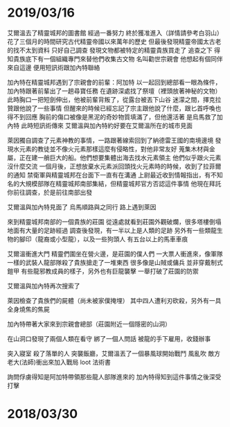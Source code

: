 <!-- TITLE: 考古遠行 -->
<!-- SUBTITLE: A quick summary of 考古遠行 -->

# 2019/03/16
艾爾溫去了精靈城邦的圖書館
經過一番努力 終於獲准進入（詳情請參考白羽山）
花了三個月的時間研究古代精靈帝國以來萬年的歷史
但最後發現精靈帝國太古老的找不太到資料
只好自己調查 發現文物都被特定的精靈貴族買走了
追查之下 得知貴族底下有一個組織專門來替他們收集古文物 名叫勸世宗親會
他想起有個同伴來自這邊 便用短訊術跟加內特聯絡

加內特在精靈城邦遇到了宗親會的前輩：阿加特
以一起回到總部看一眼為條件，加內特跟著前輩出了一趟尋寶任務
在遺跡深處找了祭壇（裡頭放著神秘的文物）
此時胸口一把短劍伸出，他被前輩背叛了，從露台被丟下山谷
迷濛之間，擇克拉贊跟他說了一些事情
但醒來的時候已經忘記了宗主跟他說了什麼，跟匕首呼喚也得不到回應
胸前的傷口被像是黑泥的奇妙物質填滿了，但他還活著
是烏馬救了加內特
此時短訊術傳來
艾爾溫與加內特約好要在艾爾溫所在的城市見面

萊因獨自調查了元素神教的事情，一路跟著線索回到了納德雷王國的南境邊境
發現水元素的教徒並不像火元素那樣這麼有侵略性，對他非常友好
蒐集木材與金屬，正在建一艄巨大的船。他們想要集體出海去找水元素領主
他們似乎跟火元素沒什麼交流
一個月後，正想放棄水元素派回頭找火元素時的時候，收到了拉菲爾的通知
禁衛軍與精靈城邦在台面下一直有在溝通
上尉最近收到情報指出，有不知名的大規模部隊在精靈城邦南部集結，但精靈城邦官方否認這件事情
他現在拜託你前往調查，於是前往南部出發

艾爾溫與加內特見面了
烏馬順路與之同行
路上遇到萊因

來到精靈城邦南部的一個貴族的莊園
從遠處就看到莊園外觀破爛，很多塔樓倒塌
地面有大量的足跡經過
調查後發現，有一半以上是人類的足跡
另外有一些類龍生物的腳印（龍裔或小型龍），以及一些狗頭人
有五台以上的馬車車痕

艾爾溫衝進大門
精靈們圍坐在營火邊，是莊園的僕人們
一大票人衝進來，像軍隊一樣的武裝人龍部隊殺了貴族搶走了一堆東西
很多像是山賊或傭兵 並非穿戴制式鎧甲
有些龍邪教成員的樣子，另外也有巨龍襲擊 一舉打破了莊園的防禦

艾爾溫與加內特再次搜索了

萊因檢查了貴族們的屍體（尚未被家僕掩埋）
其中四人遭利刃砍殺，另外有一具全身燒焦的焦屍

加內特帶著大家來到宗親會總部（莊園附近一個隱密的山洞）

在山洞口發現了兩個人類在看守
綁了一個人問話
被龍的手下雇用，收錢辦事

突入寢室 殺了落單的人
突襲飯廳，艾爾溫丟了一個暴風球開始戰鬥
風亂吹
敵方老大(法師)衝出來加入戰局
loot 法術書

詢問俘虜得知是阿加特帶領那些龍人部隊進來的
加內特得知到這件事情之後深受打擊

# 2018/03/30
